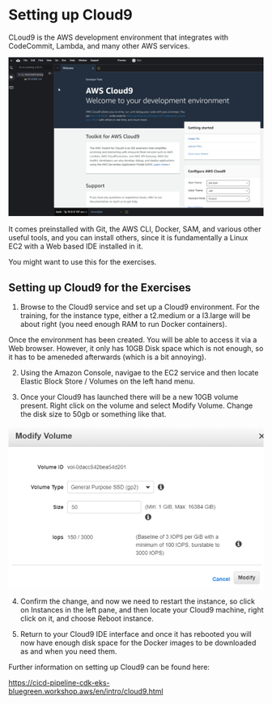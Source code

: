 # Setting up Cloud9 

CLoud9 is the AWS development environment that integrates with CodeCommit, Lambda, and many other AWS services.

![Cloud9](images/cloud9.png)

It comes preinstalled with Git, the AWS CLI, Docker, SAM, and various other useful tools, and you can install others, since it is fundamentally a Linux EC2 with a Web based IDE installed in it.

You might want to use this for the exercises.

## Setting up Cloud9 for the Exercises

1. Browse to the Cloud9 service and set up a Cloud9 environment. For the training, for the instance type, either a t2.medium or a l3.large will be about right (you need enough RAM to run Docker containers).

Once the environment has been created. You will be able to access it via a Web browser. However, it only has 10GB Disk space which is not enough, so it has to be ameneded afterwards (which is a bit annoying).

2. Using the Amazon Console, navigae to the EC2 service and then locate Elastic Block Store / Volumes on the left hand menu.

3. Once your Cloud9 has launched there will be a new 10GB volume present. Right click on the volume and select Modify Volume. Change the disk size to 50gb or something like that.

![Modify Volume](images/modify-volume.png)

4. Confirm the change, and now we need to restart the instance, so click on Instances in the left pane, and then locate your Cloud9 machine, right click on it, and choose Reboot instance.

5. Return to your Cloud9 IDE interface and once it has rebooted you will now have enough disk space for the Docker images to be downloaded as and when you need them.

Further information on setting up Cloud9 can be found here:

https://cicd-pipeline-cdk-eks-bluegreen.workshop.aws/en/intro/cloud9.html

